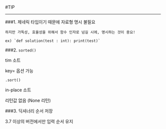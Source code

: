 #TIP

---


###1. 제네릭 타입이기 때문에 자료형 명시 불필요

    하지만 가독성, 효율성을 위해서 함수 인자로 넘길 시에, 명시하는 것이 중요!
    
    ex) `def solution(test : int): print(test)` 


###2. `sorted()` 

   tim 소트
   
   key= 옵션 가능

   `.sort() `

   in-place 소트

   리턴값 없음 (None 리턴)


###3. 딕셔너리 순서 저장

   3.7 이상의 버전에서만 입력 순서 유지
        
